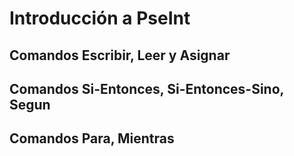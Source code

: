 # Introducción a PseInt

## Comandos Escribir, Leer y Asignar
## Comandos Si-Entonces, Si-Entonces-Sino, Segun
## Comandos Para, Mientras

